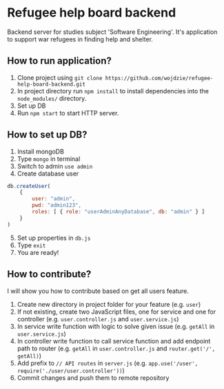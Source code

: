 # Refugee help board backend
Backend server for studies subject 'Software Engineering'. 
It's application to support war refugees in finding help and shelter.

## How to run application?
1. Clone project using `git clone https://github.com/wojdzie/refugee-help-board-backend.git`
2. In project directory run `npm install` to install dependencies into the `node_modules/` directory.
3. Set up DB   
4. Run `npm start` to start HTTP server.
   
## How to set up DB?
1. Install mongoDB
2. Type `mongo` in terminal
3. Switch to admin `use admin`
4. Create database user
```javascript
db.createUser(
    {
        user: "admin",
        pwd: "admin123",
        roles: [ { role: "userAdminAnyDatabase", db: "admin" } ]
    }
)
```
5. Set up properties in `db.js`
6. Type `exit`
7. You are ready!


## How to contribute?
I will show you how to contribute based on get all users feature.
1. Create new directory in project folder for your feature (e.g. `user`)
2. If not existing, create two JavaScript files, one for service and one for controller (e.g. `user.controller.js` and `user.service.js`)
3. In service write function with logic to solve given issue (e.g. `getAll` in `user.service.js`)
4. In controller write function to call service function and add endpoint path to router (e.g. `getAll` in `user.controller.js` and `router.get('/', getAll)`)
5. Add prefix to `// API routes` in `server.js` (e.g. `app.use('/user', require('./user/user.controller'))`)
6. Commit changes and push them to remote repository
